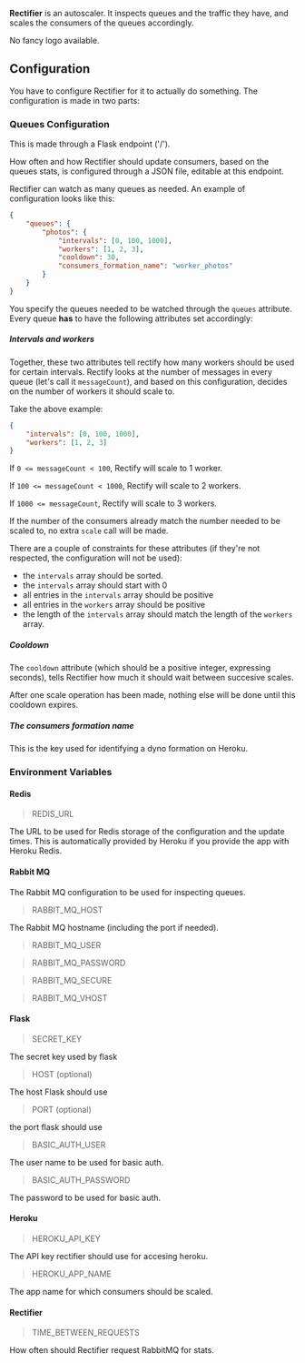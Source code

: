 **Rectifier** is an autoscaler. It inspects queues and the traffic they have, and scales the consumers of the queues
accordingly.

No fancy logo available.

## Configuration

You have to configure Rectifier for it to actually do something.
The configuration is made in two parts:

### Queues Configuration

This is made through a Flask endpoint ('/').

How often and how Rectifier should update consumers, based on the queues stats, is configured
through a JSON file, editable at this endpoint.

Rectifier can watch as many queues as needed. An example of configuration looks like this:

```json
{
    "queues": {
        "photos": {
            "intervals": [0, 100, 1000],
            "workers": [1, 2, 3],
            "cooldown": 30,
            "consumers_formation_name": "worker_photos"
        }
    }
}
```

You specify the queues needed to be watched through the `queues` attribute.
Every queue **has** to have the following attributes set accordingly:

##### Intervals and workers

Together, these two attributes tell rectify how many workers should be used for certain intervals.
Rectify looks at the number of messages in every queue (let's call it `messageCount`), and based on this
configuration, decides on the number of workers it should scale to.

Take the above example:

```json
{
    "intervals": [0, 100, 1000],
    "workers": [1, 2, 3]
}
```

If `0 <= messageCount < 100`, Rectify will scale to 1 worker.

If `100 <= messageCount < 1000`, Rectify will scale to 2 workers.

If `1000 <= messageCount`, Rectify will scale to 3 workers.

If the number of the consumers already match the number needed to be scaled to,
no extra `scale` call will be made.

There are a couple of constraints for these attributes (if they're not respected, the configuration
will not be used):

* the `intervals` array should be sorted.
* the `intervals` array should start with 0
* all entries in the `intervals` array should be positive
* all entries in the `workers` array should be positive
* the length of the `intervals` array should match the length of the `workers` array.

##### Cooldown

The `cooldown` attribute (which should be a positive integer, expressing seconds), tells Rectifier how much
it should wait between succesive scales.

After one scale operation has been made, nothing else will be done until this cooldown
expires.

##### The consumers formation name

This is the key used for identifying a dyno formation on Heroku.

### Environment Variables

#### Redis

> REDIS_URL

The URL to be used for Redis storage of the configuration and the update times.
This is automatically provided by Heroku if you provide the app with Heroku Redis.

#### Rabbit MQ

The Rabbit MQ configuration to be used for inspecting queues.

> RABBIT_MQ_HOST

The Rabbit MQ hostname (including the port if needed).

> RABBIT_MQ_USER

> RABBIT_MQ_PASSWORD

> RABBIT_MQ_SECURE

> RABBIT_MQ_VHOST

#### Flask

> SECRET_KEY

The secret key used by flask

> HOST (optional)

The host Flask should use

> PORT (optional)

the port flask should use

> BASIC_AUTH_USER

The user name to be used for basic auth.

> BASIC_AUTH_PASSWORD

The password to be used for basic auth.

#### Heroku

> HEROKU_API_KEY

The API key rectifier should use for accesing heroku.

> HEROKU_APP_NAME

The app name for which consumers should be scaled.

#### Rectifier

> TIME_BETWEEN_REQUESTS

How often should Rectifier request RabbitMQ for stats.
